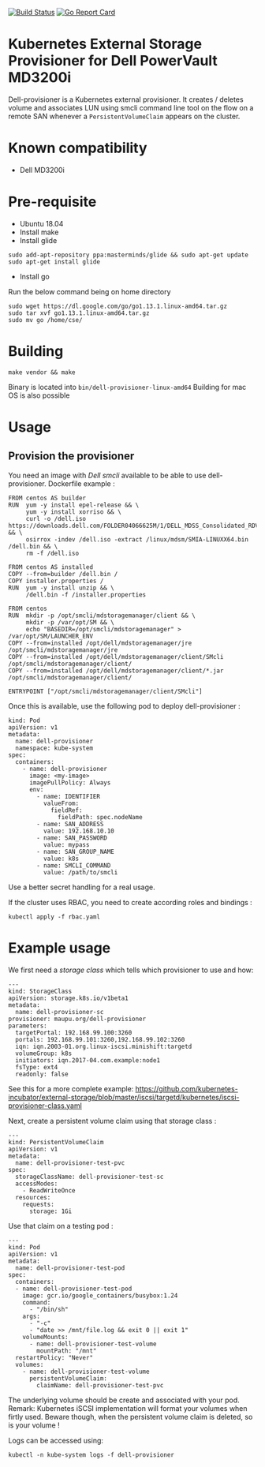 [![Build Status](https://travis-ci.org/nmaupu/dell-provisioner.svg?branch=master)](https://travis-ci.org/nmaupu/dell-provisioner)
[![Go Report Card](https://goreportcard.com/badge/github.com/nmaupu/dell-provisioner)](https://goreportcard.com/report/github.com/nmaupu/dell-provisioner)

# Kubernetes External Storage Provisioner for Dell PowerVault MD3200i

Dell-provisioner is a Kubernetes external provisioner. It creates / deletes volume and associates LUN using smcli command line tool on the flow on a remote SAN whenever a `PersistentVolumeClaim` appears on the cluster.

# Known compatibility

- Dell MD3200i

# Pre-requisite

- Ubuntu 18.04
- Install make
- Install glide

```
sudo add-apt-repository ppa:masterminds/glide && sudo apt-get update
sudo apt-get install glide
```

- Install go 

Run the below command being on home directory

```
sudo wget https://dl.google.com/go/go1.13.1.linux-amd64.tar.gz
sudo tar xvf go1.13.1.linux-amd64.tar.gz
sudo mv go /home/cse/
```


# Building

```
make vendor && make
```

Binary is located into `bin/dell-provisioner-linux-amd64`
Building for mac OS is also possible

# Usage

## Provision the provisioner

You need an image with *Dell smcli* available to be able to use dell-provisioner.
Dockerfile example :
```
FROM centos AS builder
RUN  yum -y install epel-release && \
     yum -y install xorriso && \
     curl -o /dell.iso https://downloads.dell.com/FOLDER04066625M/1/DELL_MDSS_Consolidated_RDVD_6_5_0_1.iso && \
     osirrox -indev /dell.iso -extract /linux/mdsm/SMIA-LINUXX64.bin /dell.bin && \
     rm -f /dell.iso

FROM centos AS installed
COPY --from=builder /dell.bin /
COPY installer.properties /
RUN  yum -y install unzip && \
     /dell.bin -f /installer.properties

FROM centos
RUN  mkdir -p /opt/smcli/mdstoragemanager/client && \
     mkdir -p /var/opt/SM && \
     echo "BASEDIR=/opt/smcli/mdstoragemanager" > /var/opt/SM/LAUNCHER_ENV
COPY --from=installed /opt/dell/mdstoragemanager/jre /opt/smcli/mdstoragemanager/jre
COPY --from=installed /opt/dell/mdstoragemanager/client/SMcli /opt/smcli/mdstoragemanager/client/
COPY --from=installed /opt/dell/mdstoragemanager/client/*.jar /opt/smcli/mdstoragemanager/client/

ENTRYPOINT ["/opt/smcli/mdstoragemanager/client/SMcli"]
```

Once this is available, use the following pod to deploy dell-provisioner :
```
kind: Pod
apiVersion: v1
metadata:
  name: dell-provisioner
  namespace: kube-system
spec:
  containers:
    - name: dell-provisioner
      image: <my-image>
      imagePullPolicy: Always
      env:
        - name: IDENTIFIER
          valueFrom:
            fieldRef:
              fieldPath: spec.nodeName
        - name: SAN_ADDRESS
          value: 192.168.10.10
        - name: SAN_PASSWORD
          value: mypass
        - name: SAN_GROUP_NAME
          value: k8s
        - name: SMCLI_COMMAND
          value: /path/to/smcli
```

Use a better secret handling for a real usage.

If the cluster uses RBAC, you need to create according roles and bindings :
```
kubectl apply -f rbac.yaml
```

# Example usage

We first need a *storage class* which tells which provisioner to use and how:

```
---
kind: StorageClass
apiVersion: storage.k8s.io/v1beta1
metadata:
  name: dell-provisioner-sc
provisioner: maupu.org/dell-provisioner
parameters:
  targetPortal: 192.168.99.100:3260
  portals: 192.168.99.101:3260,192.168.99.102:3260
  iqn: iqn.2003-01.org.linux-iscsi.minishift:targetd
  volumeGroup: k8s
  initiators: iqn.2017-04.com.example:node1
  fsType: ext4
  readonly: false
```

See this for a more complete example: https://github.com/kubernetes-incubator/external-storage/blob/master/iscsi/targetd/kubernetes/iscsi-provisioner-class.yaml

Next, create a persistent volume claim using that storage class :

```
---
kind: PersistentVolumeClaim
apiVersion: v1
metadata:
  name: dell-provisioner-test-pvc
spec:
  storageClassName: dell-provisioner-test-sc
  accessModes:
    - ReadWriteOnce
  resources:
    requests:
      storage: 1Gi
```

Use that claim on a testing pod :

```
---
kind: Pod
apiVersion: v1
metadata:
  name: dell-provisioner-test-pod
spec:
  containers:
  - name: dell-provisioner-test-pod
    image: gcr.io/google_containers/busybox:1.24
    command:
      - "/bin/sh"
    args:
      - "-c"
      - "date >> /mnt/file.log && exit 0 || exit 1"
    volumeMounts:
      - name: dell-provisioner-test-volume
        mountPath: "/mnt"
  restartPolicy: "Never"
  volumes:
    - name: dell-provisioner-test-volume
      persistentVolumeClaim:
        claimName: dell-provisioner-test-pvc
```

The underlying volume should be create and associated with your pod. Remark: Kubernetes iSCSI implementation will format your volumes when firtly used.
Beware though, when the persistent volume claim is deleted, so is your volume !

Logs can be accessed using:

```
kubectl -n kube-system logs -f dell-provisioner
```
